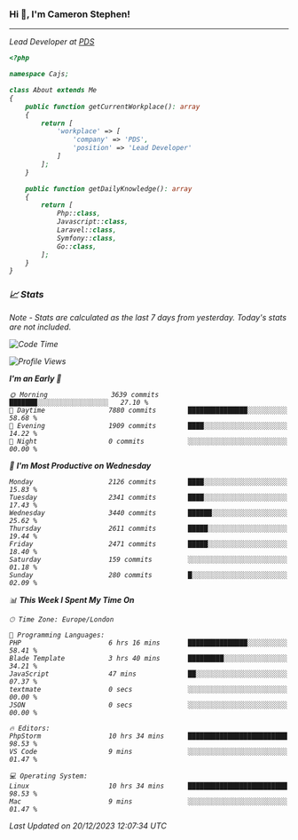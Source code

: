 ### Hi 👋, I'm Cameron Stephen!
<hr>
<p><em>Lead Developer at <a href="https://prindatasolutions.co.uk">PDS</a></p>


```php
<?php

namespace Cajs;

class About extends Me
{
    public function getCurrentWorkplace(): array
    {
        return [
            'workplace' => [
                'company' => 'PDS',
                'position' => 'Lead Developer'
            ]
        ];
    }

    public function getDailyKnowledge(): array
    {
        return [
            Php::class,
            Javascript::class,
            Laravel::class,
            Symfony::class,
            Go::class,
        ];
    }
}
```

### 📈 Stats
<p><em>Note - Stats are calculated as the last 7 days from yesterday. Today's stats are not included.</em></p>


<!--START_SECTION:waka-->
![Code Time](http://img.shields.io/badge/Code%20Time-3%2C639%20hrs%2033%20mins-blue)

![Profile Views](http://img.shields.io/badge/Profile%20Views-0-blue)

**I'm an Early 🐤** 

```text
🌞 Morning                3639 commits        ███████░░░░░░░░░░░░░░░░░░   27.10 % 
🌆 Daytime                7880 commits        ███████████████░░░░░░░░░░   58.68 % 
🌃 Evening                1909 commits        ████░░░░░░░░░░░░░░░░░░░░░   14.22 % 
🌙 Night                  0 commits           ░░░░░░░░░░░░░░░░░░░░░░░░░   00.00 % 
```
📅 **I'm Most Productive on Wednesday** 

```text
Monday                   2126 commits        ████░░░░░░░░░░░░░░░░░░░░░   15.83 % 
Tuesday                  2341 commits        ████░░░░░░░░░░░░░░░░░░░░░   17.43 % 
Wednesday                3440 commits        ██████░░░░░░░░░░░░░░░░░░░   25.62 % 
Thursday                 2611 commits        █████░░░░░░░░░░░░░░░░░░░░   19.44 % 
Friday                   2471 commits        █████░░░░░░░░░░░░░░░░░░░░   18.40 % 
Saturday                 159 commits         ░░░░░░░░░░░░░░░░░░░░░░░░░   01.18 % 
Sunday                   280 commits         █░░░░░░░░░░░░░░░░░░░░░░░░   02.09 % 
```


📊 **This Week I Spent My Time On** 

```text
🕑︎ Time Zone: Europe/London

💬 Programming Languages: 
PHP                      6 hrs 16 mins       ███████████████░░░░░░░░░░   58.41 % 
Blade Template           3 hrs 40 mins       █████████░░░░░░░░░░░░░░░░   34.21 % 
JavaScript               47 mins             ██░░░░░░░░░░░░░░░░░░░░░░░   07.37 % 
textmate                 0 secs              ░░░░░░░░░░░░░░░░░░░░░░░░░   00.00 % 
JSON                     0 secs              ░░░░░░░░░░░░░░░░░░░░░░░░░   00.00 % 

🔥 Editors: 
PhpStorm                 10 hrs 34 mins      █████████████████████████   98.53 % 
VS Code                  9 mins              ░░░░░░░░░░░░░░░░░░░░░░░░░   01.47 % 

💻 Operating System: 
Linux                    10 hrs 34 mins      █████████████████████████   98.53 % 
Mac                      9 mins              ░░░░░░░░░░░░░░░░░░░░░░░░░   01.47 % 
```


 Last Updated on 20/12/2023 12:07:34 UTC
<!--END_SECTION:waka-->
